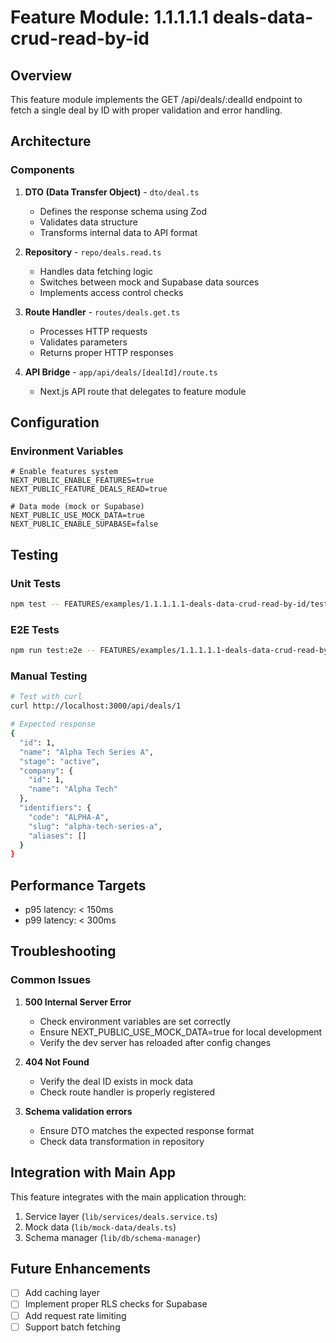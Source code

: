 # Feature Module: 1.1.1.1.1 deals-data-crud-read-by-id

## Overview
This feature module implements the GET /api/deals/:dealId endpoint to fetch a single deal by ID with proper validation and error handling.

## Architecture

### Components
1. **DTO (Data Transfer Object)** - `dto/deal.ts`
   - Defines the response schema using Zod
   - Validates data structure
   - Transforms internal data to API format

2. **Repository** - `repo/deals.read.ts`
   - Handles data fetching logic
   - Switches between mock and Supabase data sources
   - Implements access control checks

3. **Route Handler** - `routes/deals.get.ts`
   - Processes HTTP requests
   - Validates parameters
   - Returns proper HTTP responses

4. **API Bridge** - `app/api/deals/[dealId]/route.ts`
   - Next.js API route that delegates to feature module

## Configuration

### Environment Variables
```env
# Enable features system
NEXT_PUBLIC_ENABLE_FEATURES=true
NEXT_PUBLIC_FEATURE_DEALS_READ=true

# Data mode (mock or Supabase)
NEXT_PUBLIC_USE_MOCK_DATA=true
NEXT_PUBLIC_ENABLE_SUPABASE=false
```

## Testing

### Unit Tests
```bash
npm test -- FEATURES/examples/1.1.1.1.1-deals-data-crud-read-by-id/tests/unit.spec.ts
```

### E2E Tests
```bash
npm run test:e2e -- FEATURES/examples/1.1.1.1.1-deals-data-crud-read-by-id/tests/e2e.spec.ts
```

### Manual Testing
```bash
# Test with curl
curl http://localhost:3000/api/deals/1

# Expected response
{
  "id": 1,
  "name": "Alpha Tech Series A",
  "stage": "active",
  "company": {
    "id": 1,
    "name": "Alpha Tech"
  },
  "identifiers": {
    "code": "ALPHA-A",
    "slug": "alpha-tech-series-a",
    "aliases": []
  }
}
```

## Performance Targets
- p95 latency: < 150ms
- p99 latency: < 300ms

## Troubleshooting

### Common Issues

1. **500 Internal Server Error**
   - Check environment variables are set correctly
   - Ensure NEXT_PUBLIC_USE_MOCK_DATA=true for local development
   - Verify the dev server has reloaded after config changes

2. **404 Not Found**
   - Verify the deal ID exists in mock data
   - Check route handler is properly registered

3. **Schema validation errors**
   - Ensure DTO matches the expected response format
   - Check data transformation in repository

## Integration with Main App

This feature integrates with the main application through:
1. Service layer (`lib/services/deals.service.ts`)
2. Mock data (`lib/mock-data/deals.ts`)
3. Schema manager (`lib/db/schema-manager`)

## Future Enhancements
- [ ] Add caching layer
- [ ] Implement proper RLS checks for Supabase
- [ ] Add request rate limiting
- [ ] Support batch fetching